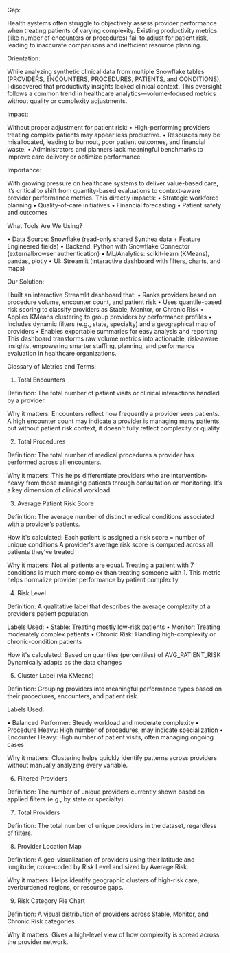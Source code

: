 Gap:

Health systems often struggle to objectively assess provider performance when treating patients of varying complexity. Existing productivity metrics (like number of encounters or procedures) fail to adjust for patient risk, leading to inaccurate comparisons and inefficient resource planning.
 
Orientation:

While analyzing synthetic clinical data from multiple Snowflake tables (PROVIDERS, ENCOUNTERS, PROCEDURES, PATIENTS, and CONDITIONS), I discovered that productivity insights lacked clinical context. This oversight follows a common trend in healthcare analytics—volume-focused metrics without quality or complexity adjustments.
 
Impact:

Without proper adjustment for patient risk:
•	High-performing providers treating complex patients may appear less productive.
•	Resources may be misallocated, leading to burnout, poor patient outcomes, and financial waste.
•	Administrators and planners lack meaningful benchmarks to improve care delivery or optimize performance.
 
Importance:

With growing pressure on healthcare systems to deliver value-based care, it’s critical to shift from quantity-based evaluations to context-aware provider performance metrics. This directly impacts:
•	Strategic workforce planning
•	Quality-of-care initiatives
•	Financial forecasting
•	Patient safety and outcomes

What Tools Are We Using? 

•	Data Source: Snowflake (read-only shared Synthea data + Feature Engineered fields)
•	Backend: Python with Snowflake Connector (externalbrowser authentication)
•	ML/Analytics: scikit-learn (KMeans), pandas, plotly
•	UI: Streamlit (interactive dashboard with filters, charts, and maps)
 
Our Solution:

I built an interactive Streamlit dashboard that:
•	Ranks providers based on procedure volume, encounter count, and patient risk
•	Uses quantile-based risk scoring to classify providers as Stable, Monitor, or Chronic Risk
•	Applies KMeans clustering to group providers by performance profiles
•	Includes dynamic filters (e.g., state, specialty) and a geographical map of providers
•	Enables exportable summaries for easy analysis and reporting
This dashboard transforms raw volume metrics into actionable, risk-aware insights, empowering smarter staffing, planning, and performance evaluation in healthcare organizations.

Glossary of Metrics and Terms:
 
1. Total Encounters
 
Definition: The total number of patient visits or clinical interactions handled by a provider.
 
Why it matters:
Encounters reflect how frequently a provider sees patients. A high encounter count may indicate a provider is managing many patients, but without patient risk context, it doesn't fully reflect complexity or quality.
 
2. Total Procedures

Definition: The total number of medical procedures a provider has performed across all encounters.
 
Why it matters:
This helps differentiate providers who are intervention-heavy from those managing patients through consultation or monitoring. It’s a key dimension of clinical workload.
 
3. Average Patient Risk Score
 
Definition: The average number of distinct medical conditions associated with a provider’s patients.
 
How it's calculated:
Each patient is assigned a risk score = number of unique conditions 
A provider's average risk score is computed across all patients they’ve treated

Why it matters:
Not all patients are equal. Treating a patient with 7 conditions is much more complex than treating someone with 1. This metric helps normalize provider performance by patient complexity.
 
4. Risk Level
 
Definition: A qualitative label that describes the average complexity of a provider’s patient population.
 
Labels Used:
•	Stable: Treating mostly low-risk patients
•	Monitor: Treating moderately complex patients
•	Chronic Risk: Handling high-complexity or chronic-condition patients
 
How it's calculated:
Based on quantiles (percentiles) of AVG_PATIENT_RISK
Dynamically adapts as the data changes
 
5. Cluster Label (via KMeans)
 
Definition: Grouping providers into meaningful performance types based on their procedures, encounters, and patient risk.
 
Labels Used:
 
•	Balanced Performer: Steady workload and moderate complexity
•	Procedure Heavy: High number of procedures, may indicate specialization
•	Encounter Heavy: High number of patient visits, often managing ongoing cases
 
Why it matters:
Clustering helps quickly identify patterns across providers without manually analyzing every variable.

6. Filtered Providers

Definition: The number of unique providers currently shown based on applied filters (e.g., by state or specialty).

7. Total Providers
 
Definition: The total number of unique providers in the dataset, regardless of filters.

8. Provider Location Map
 
Definition: A geo-visualization of providers using their latitude and longitude, color-coded by Risk Level and sized by Average Risk.
 
Why it matters:
Helps identify geographic clusters of high-risk care, overburdened regions, or resource gaps.

9. Risk Category Pie Chart
 
Definition: A visual distribution of providers across Stable, Monitor, and Chronic Risk categories.
 
Why it matters:
Gives a high-level view of how complexity is spread across the provider network.
